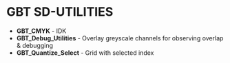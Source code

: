 # GBT SD-UTILITIES

-   **GBT_CMYK** - IDK
-   **GBT_Debug_Utilities** - Overlay greyscale channels for observing overlap & debugging
-   **GBT_Quantize_Select** - Grid with selected index
